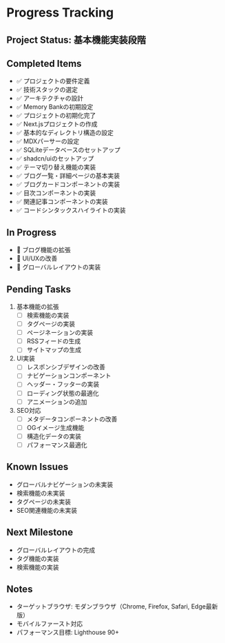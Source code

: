 # Progress Tracking

## Project Status: 基本機能実装段階

## Completed Items
- ✅ プロジェクトの要件定義
- ✅ 技術スタックの選定
- ✅ アーキテクチャの設計
- ✅ Memory Bankの初期設定
- ✅ プロジェクトの初期化完了
- ✅ Next.jsプロジェクトの作成
- ✅ 基本的なディレクトリ構造の設定
- ✅ MDXパーサーの設定
- ✅ SQLiteデータベースのセットアップ
- ✅ shadcn/uiのセットアップ
- ✅ テーマ切り替え機能の実装
- ✅ ブログ一覧・詳細ページの基本実装
- ✅ ブログカードコンポーネントの実装
- ✅ 目次コンポーネントの実装
- ✅ 関連記事コンポーネントの実装
- ✅ コードシンタックスハイライトの実装

## In Progress
- 🚧 ブログ機能の拡張
- 🚧 UI/UXの改善
- 🚧 グローバルレイアウトの実装

## Pending Tasks
1. 基本機能の拡張
   - [ ] 検索機能の実装
   - [ ] タグページの実装
   - [ ] ページネーションの実装
   - [ ] RSSフィードの生成
   - [ ] サイトマップの生成

2. UI実装
   - [ ] レスポンシブデザインの改善
   - [ ] ナビゲーションコンポーネント
   - [ ] ヘッダー・フッターの実装
   - [ ] ローディング状態の最適化
   - [ ] アニメーションの追加

3. SEO対応
   - [ ] メタデータコンポーネントの改善
   - [ ] OGイメージ生成機能
   - [ ] 構造化データの実装
   - [ ] パフォーマンス最適化

## Known Issues
- グローバルナビゲーションの未実装
- 検索機能の未実装
- タグページの未実装
- SEO関連機能の未実装

## Next Milestone
- グローバルレイアウトの完成
- タグ機能の実装
- 検索機能の実装

## Notes
- ターゲットブラウザ: モダンブラウザ（Chrome, Firefox, Safari, Edge最新版）
- モバイルファースト対応
- パフォーマンス目標: Lighthouse 90+